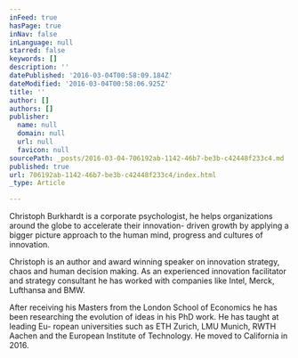 ```yaml
---
inFeed: true
hasPage: true
inNav: false
inLanguage: null
starred: false
keywords: []
description: ''
datePublished: '2016-03-04T00:58:09.184Z'
dateModified: '2016-03-04T00:58:06.925Z'
title: ''
author: []
authors: []
publisher:
  name: null
  domain: null
  url: null
  favicon: null
sourcePath: _posts/2016-03-04-706192ab-1142-46b7-be3b-c42448f233c4.md
published: true
url: 706192ab-1142-46b7-be3b-c42448f233c4/index.html
_type: Article

---
```

Christoph Burkhardt is a corporate psychologist, he helps organizations around
the globe to accelerate their innovation-
driven growth by applying a bigger picture approach to the human mind,
progress and cultures of innovation.

Christoph is an author and award winning speaker on innovation strategy,
chaos and human decision making. As
an experienced innovation facilitator and strategy consultant he has worked with
companies like Intel, Merck, Lufthansa
and BMW.

After receiving his Masters from the London School of Economics he has been
researching the evolution of ideas in his
PhD work. He has taught at leading Eu-
ropean universities such as ETH Zurich,
LMU Munich, RWTH Aachen and the
European Institute of Technology. He
moved to California in 2016\.